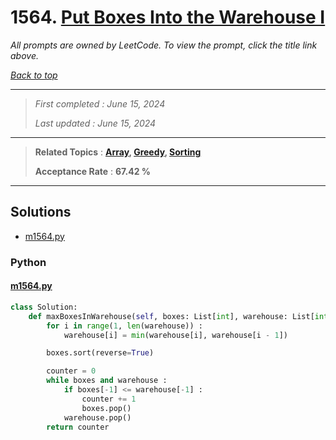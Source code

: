 # 1564. [Put Boxes Into the Warehouse I](<https://leetcode.com/problems/put-boxes-into-the-warehouse-i>)

*All prompts are owned by LeetCode. To view the prompt, click the title link above.*

*[Back to top](<../README.md>)*

------

> *First completed : June 15, 2024*
>
> *Last updated : June 15, 2024*

------

> **Related Topics** : **[Array](<by_topic/Array.md>), [Greedy](<by_topic/Greedy.md>), [Sorting](<by_topic/Sorting.md>)**
>
> **Acceptance Rate** : **67.42 %**

------

## Solutions

- [m1564.py](<../my-submissions/m1564.py>)
### Python
#### [m1564.py](<../my-submissions/m1564.py>)
```Python
class Solution:
    def maxBoxesInWarehouse(self, boxes: List[int], warehouse: List[int]) -> int:
        for i in range(1, len(warehouse)) :
            warehouse[i] = min(warehouse[i], warehouse[i - 1])

        boxes.sort(reverse=True)

        counter = 0
        while boxes and warehouse :
            if boxes[-1] <= warehouse[-1] :
                counter += 1
                boxes.pop()
            warehouse.pop()
        return counter
```

